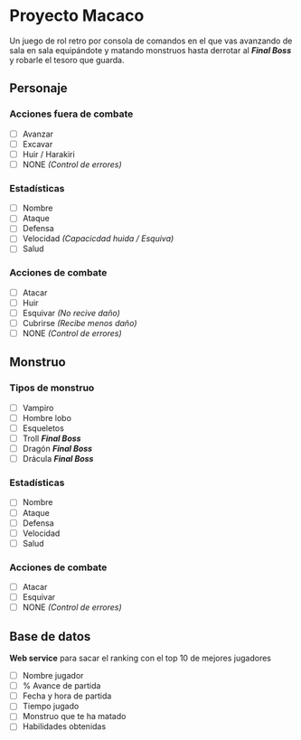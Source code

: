 # Proyecto Macaco
Un juego de rol retro por consola de comandos en el que vas avanzando de sala en sala
equipándote y matando monstruos hasta derrotar al **_Final Boss_** y robarle el tesoro
que guarda.
## Personaje
### Acciones fuera de combate
- [ ] Avanzar
- [ ] Excavar
- [ ] Huir / Harakiri
- [ ] NONE _(Control de errores)_
### Estadísticas
- [ ] Nombre
- [ ] Ataque
- [ ] Defensa
- [ ] Velocidad _(Capacicdad huida / Esquiva)_
- [ ] Salud
### Acciones de combate
- [ ] Atacar
- [ ] Huir
- [ ] Esquivar _(No recive daño)_
- [ ] Cubrirse _(Recibe menos daño)_
- [ ] NONE _(Control de errores)_
## Monstruo
### Tipos de monstruo
- [ ] Vampiro
- [ ] Hombre lobo
- [ ] Esqueletos
- [ ] Troll **_Final Boss_**
- [ ] Dragón **_Final Boss_**
- [ ] Drácula **_Final Boss_**
### Estadísticas
- [ ] Nombre
- [ ] Ataque
- [ ] Defensa
- [ ] Velocidad
- [ ] Salud
### Acciones de combate
- [ ] Atacar
- [ ] Esquivar
- [ ] NONE _(Control de errores)_
## Base de datos
**Web service** para sacar el ranking con el top 10 de mejores jugadores
- [ ] Nombre jugador
- [ ] % Avance de partida
- [ ] Fecha y hora de partida
- [ ] Tiempo jugado
- [ ] Monstruo que te ha matado
- [ ] Habilidades obtenidas
